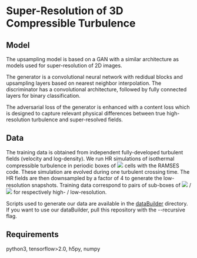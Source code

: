 # Super-Resolution of 3D Compressible Turbulence

## Model

The upsampling model is based on a GAN with a similar architecture as models used for super-resolution of 2D images.

The generator is a convolutional neural network with redidual blocks and upsampling layers based on nearest neighbor interpolation. The discriminator has a convolutional architecture, followed by fully connected layers for binary classification.

The adversarial loss of the generator is enhanced with a content loss which is designed to capture relevant physical differences between true high-resolution turbulence and super-resolved fields.

## Data

The training data is obtained from independent fully-developed turbulent fields (velocity and log-density). We run HR simulations of isothermal compressible turbulence in periodic boxes of <img src="https://render.githubusercontent.com/render/math?math=256^3"> cells with the RAMSES code. These simulation are evolved during one turbulent crossing time. The HR fields are then downsampled by a factor of 4 to generate the low-resolution snapshots. Training data correspond to pairs of sub-boxes of <img src="https://render.githubusercontent.com/render/math?math=64^3"> / <img src="https://render.githubusercontent.com/render/math?math=16^3"> for respectively high- / low-resolution.

Scripts used to generate our data are available in the [dataBuilder](dataBuilder) directory.
If you want to use our dataBuilder, pull this repository with the --recursive flag.

## Requirements

python3, tensorflow>2.0, h5py, numpy
